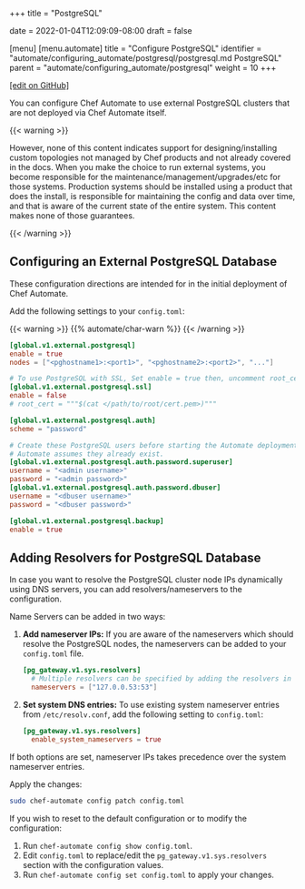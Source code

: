 +++
title = "PostgreSQL"

date = 2022-01-04T12:09:09-08:00
draft = false

[menu]
  [menu.automate]
    title = "Configure PostgreSQL"
    identifier = "automate/configuring_automate/postgresql/postgresql.md PostgreSQL"
    parent = "automate/configuring_automate/postgresql"
    weight = 10
+++

[\[edit on GitHub\]](https://github.com/chef/automate/blob/main/components/docs-chef-io/content/automate/postgresql.md)

You can configure Chef Automate to use external PostgreSQL clusters that are not deployed via Chef Automate itself.

{{< warning >}}

However, none of this content indicates support for designing/installing custom topologies not managed by Chef products and not already covered in the docs. When you make the choice to run external systems, you become responsible for the maintenance/management/upgrades/etc for those systems. Production systems should be installed using a product that does the install, is responsible for maintaining the config and data over time, and that is aware of the current state of the entire system. This content makes none of those guarantees.

{{< /warning >}}

## Configuring an External PostgreSQL Database

These configuration directions are intended for in the initial deployment of Chef Automate.

Add the following settings to your `config.toml`:

{{< warning >}}
{{% automate/char-warn %}}
{{< /warning >}}


```toml
[global.v1.external.postgresql]
enable = true
nodes = ["<pghostname1>:<port1>", "<pghostname2>:<port2>", "..."]

# To use PostgreSQL with SSL, Set enable = true then, uncomment root_cert and fill out the certificate value. 
[global.v1.external.postgresql.ssl]
enable = false
# root_cert = """$(cat </path/to/root/cert.pem>)"""

[global.v1.external.postgresql.auth]
scheme = "password"

# Create these PostgreSQL users before starting the Automate deployment;
# Automate assumes they already exist.
[global.v1.external.postgresql.auth.password.superuser]
username = "<admin username>"
password = "<admin password>"
[global.v1.external.postgresql.auth.password.dbuser]
username = "<dbuser username>"
password = "<dbuser password>"

[global.v1.external.postgresql.backup]
enable = true
```

## Adding Resolvers for PostgreSQL Database

In case you want to resolve the PostgreSQL cluster node IPs dynamically using DNS servers, you can add resolvers/nameservers to the configuration.

Name Servers can be added in two ways:

1. **Add nameserver IPs:** If you are aware of the nameservers which should resolve the PostgreSQL nodes, the nameservers can be added to your `config.toml` file.

    ```toml
    [pg_gateway.v1.sys.resolvers]
      # Multiple resolvers can be specified by adding the resolvers in the list.
      nameservers = ["127.0.0.53:53"]
    ```

1. **Set system DNS entries:** To use existing system nameserver entries from `/etc/resolv.conf`, add the following setting to `config.toml`:

    ```toml
    [pg_gateway.v1.sys.resolvers]
      enable_system_nameservers = true
    ```

If both options are set, nameserver IPs takes precedence over the system nameserver entries.

Apply the changes:

```bash
sudo chef-automate config patch config.toml
````

If you wish to reset to the default configuration or to modify the configuration:

1. Run `chef-automate config show config.toml`.
1. Edit `config.toml` to replace/edit the `pg_gateway.v1.sys.resolvers` section with the configuration values.
1. Run `chef-automate config set config.toml` to apply your changes.

